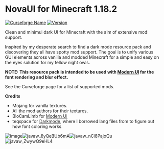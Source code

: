 # NovaUI for Minecraft 1.18.2

[![Curseforge Name](https://cf.way2muchnoise.eu/title/634604.svg)](https://www.curseforge.com/minecraft/texture-packs/novaui) [![Version](https://cf.way2muchnoise.eu/versions/For%20MC_634604_all.svg)](https://www.curseforge.com/minecraft/texture-packs/novaui)

Clean and minimul dark UI for Minecraft with the aim of extensive mod support. 

Inspired by my desperate search to find a dark mode resource pack and discovering they all have spotty mod support. The goal is to unify various GUI elements across vanilla and modded Minecraft for a simple and easy on the eyes solution for my fellow night owls. 

<b>NOTE: This resource pack is intended to be used with [Modern UI](https://www.curseforge.com/minecraft/mc-mods/modern-ui) for the font rendering and blur effect.</b>

See the Curseforge page for a list of supported mods.

<b>Credits</b>
- Mojang for vanilla textures.
- All the mod authors for their textures.
- BloCamLimb for [Modern UI](https://www.curseforge.com/minecraft/mc-mods/modern-ui)
- teqspace for [Darkmode](https://www.curseforge.com/minecraft/texture-packs/darkmode), where I borrowed lang files from to figure out how font coloring works.

![image](https://i.imgur.com/LrNZipR.png)![javaw_8yQeBUb6mA](https://user-images.githubusercontent.com/85393060/174474875-c96dac38-e58e-47e2-a39f-8aebcb85cd83.png)![javaw_nCi8PajoQu](https://user-images.githubusercontent.com/85393060/174474879-8e19fcb3-fc81-4b71-a751-f06467c1033c.png)![javaw_ZwywQ9eHL4](https://user-images.githubusercontent.com/85393060/174474885-ee73145e-08db-48d3-af0c-7d788c3327ea.png)
